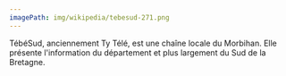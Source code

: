 ```yaml
---
imagePath: img/wikipedia/tebesud-271.png
---
```


TébéSud, anciennement Ty Télé, est une chaîne locale du Morbihan.
Elle présente l'information du département et plus largement du Sud de la Bretagne.
